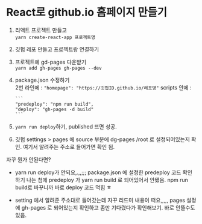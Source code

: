 # React로 github.io 홈페이지 만들기

1.  리액트 프로젝트 만들고 <br/> `yarn create-react-app 프로젝트명`
2.  깃헙 레포 만들고 프로젝트랑 연결하기
3.  프로젝트에 gd-pages 다운받기 <br/> `yarn add gh-pages gh-pages --dev`
4.  package.json 수정하기 <br/>
    2번 라인에 :
    ` "homepage": "https://깃헙ID.github.io/레포명" `
    scripts 안에 :

        ```
        "predeploy": "npm run build",
        "deploy": "gh-pages -d build"
        ```

5.  `yarn run deploy`하기, published 뜨면 성공.
6.  깃헙 settings > pages 에 source 부분에 dg-pages /root 로 설정되어있는지 확인. 여기서 알려주는 주소로 들어가면 확인 됨.

자꾸 뭔가 안된다면?

- yarn run deploy가 안되요,.,,;;;
  package.json 에 설정한 predeploy 코드 확인하기
  나는 첨에 predeploy 가 yarn run build 로 되어있어서 안됐음. npm run build로 바꾸니까 바로 deploy 코드 먹힘 ㅎ

- setting 에서 알려준 주소대로 들어갔는데 자꾸 리드미 내용이 떠요,,,,,
  pages 설정에 gh-pages 로 되어있는지 확인하고 좀만 기다렸다가 확인해보기. 바로 안뜰수도있음.
